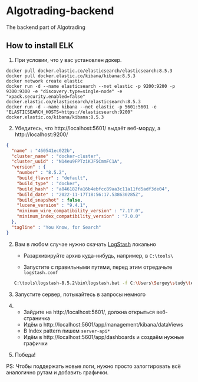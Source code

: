 # Algotrading-backend
The backend part of Algotrading

## How to install ELK


1. При условии, что у вас установлен докер.

```shell
docker pull docker.elastic.co/elasticsearch/elasticsearch:8.5.3
docker pull docker.elastic.co/kibana/kibana:8.5.3
docker network create elastic
docker run -d --name elasticsearch --net elastic -p 9200:9200 -p 9300:9300 -e "discovery.type=single-node" -e "xpack.security.enabled=false" docker.elastic.co/elasticsearch/elasticsearch:8.5.3
docker run -d --name kibana --net elastic -p 5601:5601 -e "ELASTICSEARCH_HOSTS=https://elasticsearch:9200" docker.elastic.co/kibana/kibana:8.5.3
```

2. Убедитесь, что http://localhost:5601/ выдаёт веб-морду, а http://localhost:9200/

```json
{
  "name" : "460541ec022b",
  "cluster_name" : "docker-cluster",
  "cluster_uuid" : "N14eu9FPTziKJF5CmmFC1A",
  "version" : {
    "number" : "8.5.2",
    "build_flavor" : "default",
    "build_type" : "docker",
    "build_hash" : "a846182fa16b4ebfcc89aa3c11a11fd5adf3de04",
    "build_date" : "2022-11-17T18:56:17.538630285Z",
    "build_snapshot" : false,
    "lucene_version" : "9.4.1",
    "minimum_wire_compatibility_version" : "7.17.0",
    "minimum_index_compatibility_version" : "7.0.0"
  },
  "tagline" : "You Know, for Search"
}
```


2. Вам в любом случае нужно скачать [LogStash](https://www.elastic.co/downloads/logstash) локально

   - Разархивируйте архив куда-нибудь, например, в `C:\tools\ `
    
   - Запустите с правильными путями, перед этим отредачьте `logstash.conf`
```bash
   C:\tools\logstash-8.5.2\bin\logstash.bat -f C:\Users\Sergey\study\term-7\software-engineering\algotrading\logstash.conf
```

3. Запустите сервер, потыкайтесь в запросы немного

4. - Зайдите на http://localhost:5601/, должна открыться веб-страничка
   - Идём в http://localhost:5601/app/management/kibana/dataViews
   - В Index pattern пишем `server-api*`
   - Идём в http://localhost:5601/app/dashboards и создаём нужные графички

5. Победа!

PS:
Чтобы поддержать новые логи, нужно просто залоггировать всё аналогично рутам и добавить графички.
